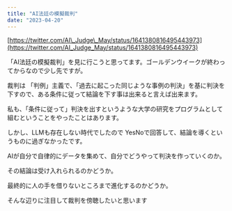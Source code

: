 ```yaml
---
title: "AI法廷の模擬裁判"
date: "2023-04-20"
---
```


[https://twitter.com/AI\_Judge\_May/status/1641380816495443973](https://twitter.com/AI_Judge_May/status/1641380816495443973)

  

「AI法廷の模擬裁判」を見に行こうと思ってます。ゴールデンウイークが終わってからなので少し先ですが。

裁判は 「判例」主義で、「過去に起こった同じような事例の判決」を基に判決を下すので、ある条件に従って結論を下す事は出来ると言えば出来ます。

私も、「条件に従って」判決を出すというような大学の研究をプログラムとして組むということをやったことはあります。

しかし、LLMも存在しない時代でしたので YesNoで回答して、結論を導くというものに過ぎなかったです。

AIが自分で自律的にデータを集めて、自分でどうやって判決を作っていくのか。

その結論は受け入れられるのかどうか。

最終的に人の手を借りないところまで進化するのかどうか。  

そんな辺りに注目して裁判を傍聴したいと思います
